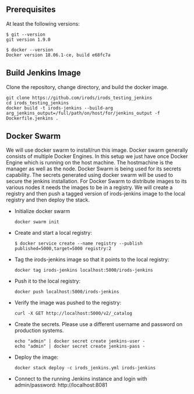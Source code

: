 ## Prerequisites
At least the following versions:

```
$ git --version
git version 1.9.0

$ docker --version
Docker version 18.06.1-ce, build e68fc7a
```

## Build Jenkins Image

Clone the repository, change directory, and build the docker image.

```
git clone https://github.com/irods/irods_testing_jenkins
cd irods_testing_jenkins
docker build -t irods-jenkins --build-arg arg_jenkins_output=/full/path/on/host/for/jenkins_output -f Dockerfile.jenkins .
```

## Docker Swarm

We will use docker swarm to install/run this image. Docker swarm generally consists of multiple Docker Engines. In this setup we just have once Docker Engine which is running on the host machine. The hostmachine is the manager as well as the node. Docker Swarm is being used for its secrets capability. The secrets generated using docker swarm will be used to secure the jenkins installation. For Docker Swarm to distribute images to its various nodes it needs the images to be in a registry. We will create a registry and then push a tagged version of irods-jenkins image to the local registry and then deploy the stack.

- Initialize docker swarm
    ```
    docker swarm init
    ```
- Create and start a local registry:
    ```
    $ docker service create --name registry --publish published=5000,target=5000 registry:2
    ```
- Tag the irods-jenkins image so that it points to the local registry:
    ```
    docker tag irods-jenkins localhost:5000/irods-jenkins
    ```
- Push it to the local registry:
    ```
    docker push localhost:5000/irods-jenkins
    ```
- Verify the image was pushed to the registry:
    ```
    curl -X GET http://localhost:5000/v2/_catalog
    ```
- Create the secrets. Please use a different username and password on production systems.
    ```
    echo "admin" | docker secret create jenkins-user -
    echo "admin" | docker secret create jenkins-pass -
    ```
- Deploy the image:
    ```
    docker stack deploy -c irods_jenkins.yml irods-jenkins
    ```
- Connect to the running Jenkins instance and login with admin/password:
    http://localhost:8081

